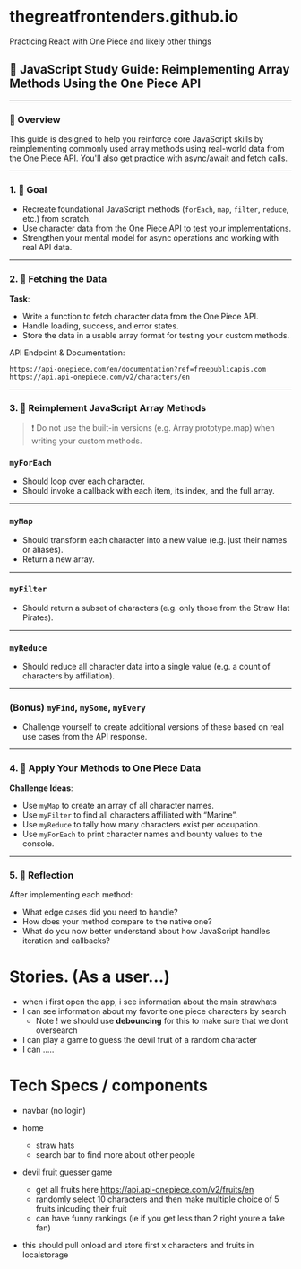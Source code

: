 # thegreatfrontenders.github.io
Practicing React with One Piece and likely other things 


## 📘 JavaScript Study Guide: Reimplementing Array Methods Using the One Piece API

---

### 🔰 Overview

This guide is designed to help you reinforce core JavaScript skills by reimplementing commonly used array methods using real-world data from the [One Piece API](https://api.api-onepiece.com/v2/characters/en). You'll also get practice with async/await and fetch calls.

---

### 1. 🧭 Goal

- Recreate foundational JavaScript methods (`forEach`, `map`, `filter`, `reduce`, etc.) from scratch.
- Use character data from the One Piece API to test your implementations.
- Strengthen your mental model for async operations and working with real API data.

---

### 2. 🌊 Fetching the Data

**Task**:

- Write a function to fetch character data from the One Piece API.
- Handle loading, success, and error states.
- Store the data in a usable array format for testing your custom methods.

API Endpoint & Documentation:

```
https://api-onepiece.com/en/documentation?ref=freepublicapis.com
https://api.api-onepiece.com/v2/characters/en
```

---

### 3. 🔁 Reimplement JavaScript Array Methods

> ❗ Do not use the built-in versions (e.g. Array.prototype.map) when writing your custom methods.
> 

### `myForEach`

- Should loop over each character.
- Should invoke a callback with each item, its index, and the full array.

---

### `myMap`

- Should transform each character into a new value (e.g. just their names or aliases).
- Return a new array.

---

### `myFilter`

- Should return a subset of characters (e.g. only those from the Straw Hat Pirates).

---

### `myReduce`

- Should reduce all character data into a single value (e.g. a count of characters by affiliation).

---

### (Bonus) `myFind`, `mySome`, `myEvery`

- Challenge yourself to create additional versions of these based on real use cases from the API response.

---

### 4. 🧪 Apply Your Methods to One Piece Data

**Challenge Ideas**:

- Use `myMap` to create an array of all character names.
- Use `myFilter` to find all characters affiliated with “Marine”.
- Use `myReduce` to tally how many characters exist per occupation.
- Use `myForEach` to print character names and bounty values to the console.

---

### 5. 🧠 Reflection

After implementing each method:

- What edge cases did you need to handle?
- How does your method compare to the native one?
- What do you now better understand about how JavaScript handles iteration and callbacks?

# Stories. (As a user...)

- when i first open the app, i see information about the main strawhats 
- I can see information about my favorite one piece characters by search 
    - Note ! we should use **debouncing** for this to make sure that we dont oversearch 
- I can play a game to guess the devil fruit of a random character 
- I can .....


# Tech Specs / components

- navbar (no login)
- home
    - straw hats 
    - search bar to find more about other people
- devil fruit guesser game
    - get all fruits here https://api.api-onepiece.com/v2/fruits/en
    - randomly select 10 characters and then make multiple choice of 5 fruits inlcuding their fruit 
    - can have funny rankings (ie if you get less than 2 right youre a fake fan)

- this should pull onload and store first x characters and fruits in localstorage 
